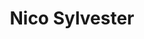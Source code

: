 ---
layout: 0-profile-cmyk
title: Nico Sylvester
class: cmyk
img: nico

summary: Half of the “disaster duo.” Former adventure kid, current depressed shut-in.
age: 13 (2012), 19 (2017)
height: 5'00"/152.4cm (2012), 5'05"/165.1cm (2017)

info: "<ul>
	<li>2012: gregarious, showy with a troublemaking streak, had anger issues.<br />2017: pretty much #done with life, occasional jokester, still has anger issues.</li>
  <li>It all started when his parents divorced…</li>
  <li>He and <a href='{%include url.html%}/disaster-crew/tara'>Tara</a> used to prank call the scam lines and talk local delivery services into “updog”s. Nowadays he kills time by trying to get the kids in <i>Call of Duty</i> to stop screaming profanities—when he’s not joining them, at least.</li>
  <li>Once wanted to be a lifeguard; almost drowned on his first attempted rescue. Plays a mean “Wonderwall,” and enjoys karaoke night at the local bar.</li></ul>"
design: "
	<li><b>main shape</b>: House-shaped pentagon, but upside-down and with the tip cut off.</li>
	<li><b>color association(s)</b>: <span style='background:#00ff00;color:#000;'>Neon green</span> (2012) & <span style='background:#ff8080;color:#000;'>desaturated red</span> (2017). Despite being red-green colorblind, used to wear those colors a lot.</li>
	<li>In 2012, usually had an obvious tan.</li>
	<li>By 2017, showers once every few weeks.</li>"
songs: "
	<li><a href='https://www.youtube.com/watch?v=hhSA9H9Iaqw'>“Monster” – Imagine Dragons</a></li>
  <li><a href='https://www.youtube.com/watch?v=MiPBQJq49xk'>“Polarize” – Twenty One Pilots</a></li>
  <li><a href='https://www.youtube.com/watch?v=uZOP_rP7aNg'>“Don’t Mess With Me” - Temposhark</a> (2012)</li>
  <li><a href='https://www.youtube.com/watch?v=AHukwv_VX9A'>“Everybody Gets High” - Missio</a> (2013+)</li>
  <li><a href='https://www.youtube.com/watch?v=HfmQ7Be9D_k'>“Snakes” – Bastille</a> (2017)</li>
  <li><a href='https://www.youtube.com/watch?v=Ax3zbFs8qMU'>“Violence” – The Unlikely Candidates</a> (2017)</li></ul>
		<h3>with <a href='{%include url.html%}/disaster-crew/ivy'>Ivy</a></h3>
	<ul><li><a href='https://www.youtube.com/watch?v=4NNjm_O_gJk'>“Bitter and Sick” – One Two</a></li>
  <li><a href='https://www.youtube.com/watch?v=fqGKZ3fzN1M'>“No Children” – The Mountain Goats</a></li>
  <li><a href='https://www.youtube.com/watch?v=h6hcmWtkkHQ'>“Freaking Out” – Mystery Skulls</a></li></ul>"
voice: "<ul>
  <li>2017 (serious): Liam O’Brien as Mitsuhiro Maniwa (<i>Paranoia Agent</i> dub) or Kenzo Tenma (<i>Monster</i> dub)</li>
  <li>2017 (casual): “Peter Hartman” in <a href='https://www.youtube.com/watch?v=qr0P587Skoo'>a fake commercial</a> (<i>The Onion</i>)</li></ul>"
trivia: "<li>Originally named “Nathaniel ‘<a href='https://bulbapedia.bulbagarden.net/wiki/Nate'>Nate</a>’ Pine(s)”; don’t think I ever figured out whether the surname had an ‘s’ at the end or not. The name still “fits” (entirely for sound, paying zero attention to meaning), but it got changed when Nico stopped being a pokémon person.</li>"
---